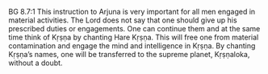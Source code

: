 BG 8.7:1	This instruction to Arjuna is very important for all men engaged in material activities. The Lord does not say that one should give up his prescribed duties or engagements. One can continue them and at the same time think of Kṛṣṇa by chanting Hare Kṛṣṇa. This will free one from material contamination and engage the mind and intelligence in Kṛṣṇa. By chanting Kṛṣṇa’s names, one will be transferred to the supreme planet, Kṛṣṇaloka, without a doubt.